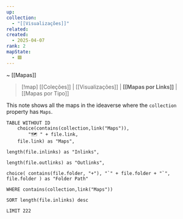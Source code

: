 ```yaml
---
up: 
collection:
  - "[[Visualizações]]"
related: 
created:
  - 2025-04-07
rank: 2
mapState:
  - 🟩
---
```

~ [[Mapas]]

> [!map] [[Coleções]] | [[Visualizações]] | **[[Mapas por Links]]** | [[Mapas por Tipo]] 

This note shows all the maps in the ideaverse where the `collection` property has `Maps`.

```dataview
TABLE WITHOUT ID 
	choice(contains(collection,link("Maps")),
		"🗺️ " + file.link,
	file.link) as "Maps",

length(file.inlinks) as "Inlinks",

length(file.outlinks) as "Outlinks",

choice( contains(file.folder, "+"), "`" + file.folder + "`", file.folder ) as "Folder Path"

WHERE contains(collection,link("Maps")) 

SORT length(file.inlinks) desc 

LIMIT 222
```